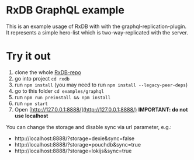 # RxDB GraphQL example

This is an example usage of RxDB with with the graphql-replication-plugin.
It represents a simple hero-list which is two-way-replicated with the server.

# Try it out

1. clone the whole [RxDB-repo](https://github.com/pubkey/rxdb)
2. go into project `cd rxdb`
3. run `npm install` (you may need to run `npm install --legacy-peer-deps`)
4. go to this folder `cd examples/graphql`
5. run `npm run preinstall && npm install`
6. run `npm start`
7. Open [http://127.0.0.1:8888/](http://127.0.0.1:8888/) **IMPORTANT: do not use localhost**

You can change the storage and disable sync via url parameter, e.g.:

- http://localhost:8888/?storage=dexie&sync=false
- http://localhost:8888/?storage=pouchdb&sync=true
- http://localhost:8888/?storage=lokijs&sync=true
